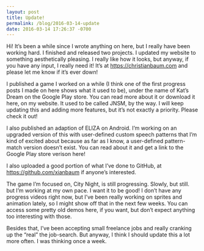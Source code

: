 ```yaml
---
layout: post
title: Update!
permalink: /blog/2016-03-14-update
date: 2016-03-14 17:26:37 -0700
---
```


Hi! It’s been a while since I wrote anything on here, but I really have been working hard. I finished and released two projects. I updated my website to something aesthetically pleasing. I really like how it looks, but anyway, if you have any input, I really need it! It’s at <https://christianbaum.com> and please let me know if it’s ever down!

I published a game I worked on a while (I think one of the first progress posts I made on here shows what it used to be), under the name of Kat’s Dream on the Google Play store. You can read more about it or download it here, on my website. It used to be called JNSM, by the way. I will keep updating this and adding more features, but it’s not exactly a priority. Please check it out!

I also published an adaption of ELIZA on Android. I’m working on an upgraded version of this with user-defined custom speech patterns that I’m kind of excited about because as far as I know, a user-defined pattern-match version doesn’t exist. You can read about it and get a link to the Google Play store verison here!

I also uploaded a good portion of what I’ve done to GitHub, at <https://github.com/xianbaum> if anyone’s interested.

The game I’m focused on, City Night, is still progressing. Slowly, but still. but I’m working at my own pace. I want it to be good! I don’t have any progress videos right now, but I’ve been really working on sprites and animation lately, so I might show off that in the next few weeks. You can access some pretty old demos here, if you want, but don’t expect anything too interesting with those.

Besides that, I’ve been accepting small freelance jobs and really cranking up the “real” the job-search. But anyway, I think I should update this a lot more often. I was thinking once a week.
